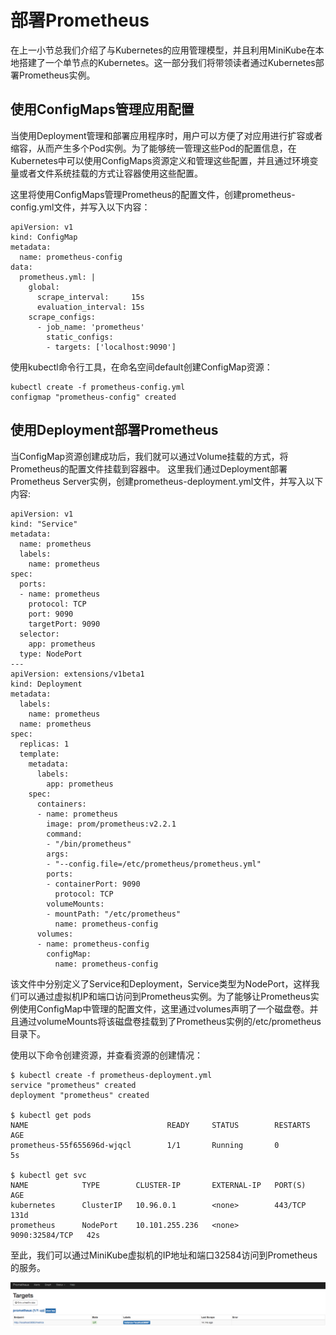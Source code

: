 # 部署Prometheus

在上一小节总我们介绍了与Kubernetes的应用管理模型，并且利用MiniKube在本地搭建了一个单节点的Kubernetes。这一部分我们将带领读者通过Kubernetes部署Prometheus实例。

## 使用ConfigMaps管理应用配置

当使用Deployment管理和部署应用程序时，用户可以方便了对应用进行扩容或者缩容，从而产生多个Pod实例。为了能够统一管理这些Pod的配置信息，在Kubernetes中可以使用ConfigMaps资源定义和管理这些配置，并且通过环境变量或者文件系统挂载的方式让容器使用这些配置。

这里将使用ConfigMaps管理Prometheus的配置文件，创建prometheus-config.yml文件，并写入以下内容：

```text
apiVersion: v1
kind: ConfigMap
metadata:
  name: prometheus-config
data:
  prometheus.yml: |
    global:
      scrape_interval:     15s 
      evaluation_interval: 15s
    scrape_configs:
      - job_name: 'prometheus'
        static_configs:
        - targets: ['localhost:9090']
```

使用kubectl命令行工具，在命名空间default创建ConfigMap资源：

```text
kubectl create -f prometheus-config.yml
configmap "prometheus-config" created
```

## 使用Deployment部署Prometheus

当ConfigMap资源创建成功后，我们就可以通过Volume挂载的方式，将Prometheus的配置文件挂载到容器中。 这里我们通过Deployment部署Prometheus Server实例，创建prometheus-deployment.yml文件，并写入以下内容:

```text
apiVersion: v1
kind: "Service"
metadata:
  name: prometheus
  labels:
    name: prometheus
spec:
  ports:
  - name: prometheus
    protocol: TCP
    port: 9090
    targetPort: 9090
  selector:
    app: prometheus
  type: NodePort
---
apiVersion: extensions/v1beta1
kind: Deployment
metadata:
  labels:
    name: prometheus
  name: prometheus
spec:
  replicas: 1
  template:
    metadata:
      labels:
        app: prometheus
    spec:
      containers:
      - name: prometheus
        image: prom/prometheus:v2.2.1
        command:
        - "/bin/prometheus"
        args:
        - "--config.file=/etc/prometheus/prometheus.yml"
        ports:
        - containerPort: 9090
          protocol: TCP
        volumeMounts:
        - mountPath: "/etc/prometheus"
          name: prometheus-config
      volumes:
      - name: prometheus-config
        configMap:
          name: prometheus-config
```

该文件中分别定义了Service和Deployment，Service类型为NodePort，这样我们可以通过虚拟机IP和端口访问到Prometheus实例。为了能够让Prometheus实例使用ConfigMap中管理的配置文件，这里通过volumes声明了一个磁盘卷。并且通过volumeMounts将该磁盘卷挂载到了Prometheus实例的/etc/prometheus目录下。

使用以下命令创建资源，并查看资源的创建情况：

```text
$ kubectl create -f prometheus-deployment.yml
service "prometheus" created
deployment "prometheus" created

$ kubectl get pods
NAME                               READY     STATUS        RESTARTS   AGE
prometheus-55f655696d-wjqcl        1/1       Running       0          5s

$ kubectl get svc
NAME            TYPE        CLUSTER-IP       EXTERNAL-IP   PORT(S)          AGE
kubernetes      ClusterIP   10.96.0.1        <none>        443/TCP          131d
prometheus      NodePort    10.101.255.236   <none>        9090:32584/TCP   42s
```

至此，我们可以通过MiniKube虚拟机的IP地址和端口32584访问到Prometheus的服务。

![Prometheus UI](../../.gitbook/assets/kubernetes-prometheus-step1.png)

